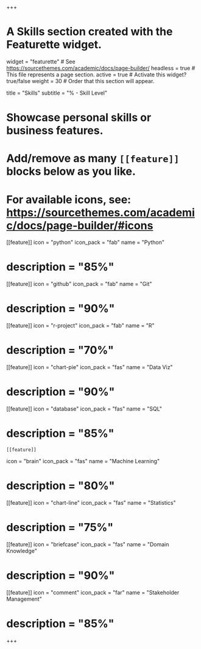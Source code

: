 
+++
# A Skills section created with the Featurette widget.
widget = "featurette"  # See https://sourcethemes.com/academic/docs/page-builder/
headless = true  # This file represents a page section.
active = true  # Activate this widget? true/false
weight = 30  # Order that this section will appear.

title = "Skills"
subtitle = "% - Skill Level"

# Showcase personal skills or business features.
# 
# Add/remove as many `[[feature]]` blocks below as you like.
# 
# For available icons, see: https://sourcethemes.com/academic/docs/page-builder/#icons



  
[[feature]]
  icon = "python"
  icon_pack = "fab"
  name = "Python"
# description = "85%"
  
  [[feature]]
  icon = "github"
  icon_pack = "fab"
  name = "Git"
# description = "90%"
  
  [[feature]]
  icon = "r-project"
  icon_pack = "fab"
  name = "R"
# description = "70%"
  
  
  [[feature]]
  icon = "chart-pie"
  icon_pack = "fas"
  name = "Data Viz"
# description = "90%" 
  
  [[feature]]
  icon = "database"
  icon_pack = "fas"
  name = "SQL"
# description = "85%" 
  
    [[feature]]
  icon = "brain"
  icon_pack = "fas"
  name = "Machine Learning"
# description = "80%" 
  
  [[feature]]
  icon = "chart-line"
  icon_pack = "fas"
  name = "Statistics"
# description = "75%"  
  
  [[feature]]
  icon = "briefcase"
  icon_pack = "fas"
  name = "Domain Knowledge"
# description = "90%"  
  
  [[feature]]
  icon = "comment"
  icon_pack = "far"
  name = "Stakeholder Management"
# description = "85%"  

+++


